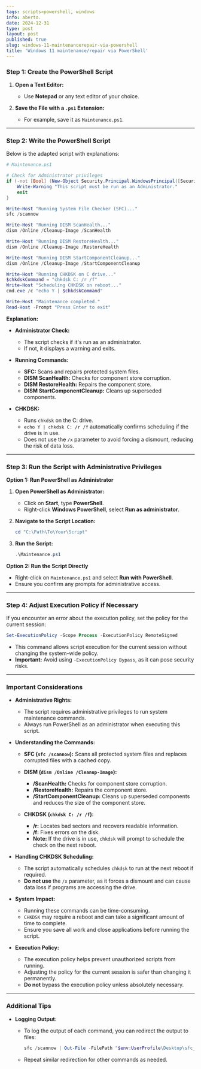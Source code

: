 ```yaml
---
tags: scripts>powershell, windows
info: aberto.
date: 2024-12-31
type: post
layout: post
published: true
slug: windows-11-maintenancerepair-via-powershell
title: 'Windows 11 maintenance/repair via PowerShell'
---
```

### **Step 1: Create the PowerShell Script**

1. **Open a Text Editor:**

   - Use **Notepad** or any text editor of your choice.

2. **Save the File with a `.ps1` Extension:**

   - For example, save it as `Maintenance.ps1`.

---

### **Step 2: Write the PowerShell Script**

Below is the adapted script with explanations:

```powershell
# Maintenance.ps1

# Check for Administrator privileges
if (-not [Bool] (New-Object Security.Principal.WindowsPrincipal([Security.Principal.WindowsIdentity]::GetCurrent())).IsInRole([Security.Principal.WindowsBuiltInRole]::Administrator)) {
    Write-Warning "This script must be run as an Administrator."
    exit
}

Write-Host "Running System File Checker (SFC)..."
sfc /scannow

Write-Host "Running DISM ScanHealth..."
dism /Online /Cleanup-Image /ScanHealth

Write-Host "Running DISM RestoreHealth..."
dism /Online /Cleanup-Image /RestoreHealth

Write-Host "Running DISM StartComponentCleanup..."
dism /Online /Cleanup-Image /StartComponentCleanup

Write-Host "Running CHKDSK on C drive..."
$chkdskCommand = "chkdsk C: /r /f"
Write-Host "Scheduling CHKDSK on reboot..."
cmd.exe /c "echo Y | $chkdskCommand"

Write-Host "Maintenance completed."
Read-Host -Prompt "Press Enter to exit"
```

**Explanation:**

- **Administrator Check:**

  - The script checks if it's run as an administrator.
  - If not, it displays a warning and exits.

- **Running Commands:**

  - **SFC:** Scans and repairs protected system files.
  - **DISM ScanHealth:** Checks for component store corruption.
  - **DISM RestoreHealth:** Repairs the component store.
  - **DISM StartComponentCleanup:** Cleans up superseded components.

- **CHKDSK:**

  - Runs `chkdsk` on the C: drive.
  - `echo Y | chkdsk C: /r /f` automatically confirms scheduling if the drive is in use.
  - Does not use the `/x` parameter to avoid forcing a dismount, reducing the risk of data loss.

---

### **Step 3: Run the Script with Administrative Privileges**

**Option 1: Run PowerShell as Administrator**

1. **Open PowerShell as Administrator:**

   - Click on **Start**, type **PowerShell**.
   - Right-click **Windows PowerShell**, select **Run as administrator**.

2. **Navigate to the Script Location:**

   ```powershell
   cd "C:\Path\To\Your\Script"
   ```

3. **Run the Script:**

   ```powershell
   .\Maintenance.ps1
   ```

**Option 2: Run the Script Directly**

- Right-click on `Maintenance.ps1` and select **Run with PowerShell**.
- Ensure you confirm any prompts for administrative access.

---

### **Step 4: Adjust Execution Policy if Necessary**

If you encounter an error about the execution policy, set the policy for the current session:

```powershell
Set-ExecutionPolicy -Scope Process -ExecutionPolicy RemoteSigned
```

- This command allows script execution for the current session without changing the system-wide policy.
- **Important:** Avoid using `-ExecutionPolicy Bypass`, as it can pose security risks.

---

### **Important Considerations**

- **Administrative Rights:**

  - The script requires administrative privileges to run system maintenance commands.
  - Always run PowerShell as an administrator when executing this script.

- **Understanding the Commands:**

  - **SFC (`sfc /scannow`):** Scans all protected system files and replaces corrupted files with a cached copy.
  - **DISM (`dism /Online /Cleanup-Image`):**

    - **/ScanHealth:** Checks for component store corruption.
    - **/RestoreHealth:** Repairs the component store.
    - **/StartComponentCleanup:** Cleans up superseded components and reduces the size of the component store.

  - **CHKDSK (`chkdsk C: /r /f`):**

    - **/r:** Locates bad sectors and recovers readable information.
    - **/f:** Fixes errors on the disk.
    - **Note:** If the drive is in use, `chkdsk` will prompt to schedule the check on the next reboot.

- **Handling CHKDSK Scheduling:**

  - The script automatically schedules `chkdsk` to run at the next reboot if required.
  - **Do not use** the `/x` parameter, as it forces a dismount and can cause data loss if programs are accessing the drive.

- **System Impact:**

  - Running these commands can be time-consuming.
  - `CHKDSK` may require a reboot and can take a significant amount of time to complete.
  - Ensure you save all work and close applications before running the script.

- **Execution Policy:**

  - The execution policy helps prevent unauthorized scripts from running.
  - Adjusting the policy for the current session is safer than changing it permanently.
  - **Do not** bypass the execution policy unless absolutely necessary.

---

### **Additional Tips**

- **Logging Output:**

  - To log the output of each command, you can redirect the output to files:

    ```powershell
    sfc /scannow | Out-File -FilePath "$env:UserProfile\Desktop\sfc_log.txt" -Encoding utf8 -Append
    ```

  - Repeat similar redirection for other commands as needed.
